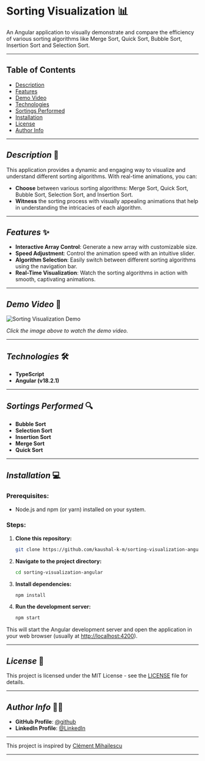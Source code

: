 # **Sorting Visualization** 📊
An Angular application to visually demonstrate and compare the efficiency of various sorting algorithms like Merge Sort, Quick Sort, Bubble Sort, Insertion Sort and Selection Sort.

---

## **Table of Contents**
- [Description](#description)
- [Features](#features)
- [Demo Video](#demo-video)
- [Technologies](#technologies)
- [Sortings Performed](#sortings-performed)
- [Installation](#installation)
- [License](#license)
- [Author Info](#author-info)

---

## **_Description_** 🚀
This application provides a dynamic and engaging way to visualize and understand different sorting algorithms. With real-time animations, you can:

- **Choose** between various sorting algorithms: Merge Sort, Quick Sort, Bubble Sort, Selection Sort, and Insertion Sort.
- **Witness** the sorting process with visually appealing animations that help in understanding the intricacies of each algorithm.
  
---

## **_Features_** ✨
- **Interactive Array Control**: Generate a new array with customizable size.
- **Speed Adjustment**: Control the animation speed with an intuitive slider.
- **Algorithm Selection**: Easily switch between different sorting algorithms using the navigation bar.
- **Real-Time Visualization**: Watch the sorting algorithms in action with smooth, captivating animations.

---

## **_Demo Video_** 🎥
![Sorting Visualization Demo](./assets/sorting-visualization-demo.gif)

*Click the image above to watch the demo video.*

---

## **_Technologies_** 🛠️
- **TypeScript**
- **Angular (v18.2.1)**

---

## **_Sortings Performed_** 🔍
- **Bubble Sort**
- **Selection Sort**
- **Insertion Sort**
- **Merge Sort**
- **Quick Sort**

---

## **_Installation_** 💻

### **Prerequisites:**
- Node.js and npm (or yarn) installed on your system.

### **Steps:**

1. **Clone this repository:**
    ```bash
    git clone https://github.com/kaushal-k-m/sorting-visualization-angular.git
    ```

2. **Navigate to the project directory:**
    ```bash
    cd sorting-visualization-angular
    ```

3. **Install dependencies:**
    ```bash
    npm install
    ```

4. **Run the development server:**
    ```bash
    npm start
    ```

This will start the Angular development server and open the application in your web browser (usually at [http://localhost:4200](http://localhost:4200)).

---

## **_License_** 📄
This project is licensed under the MIT License - see the [LICENSE](./LICENSE) file for details.

---

## **_Author Info_** 🧑‍💻
- **GitHub Profile**: [@github](https://github.com/kaushal-k-m)
- **LinkedIn Profile**: [@LinkedIn](https://www.linkedin.com/in/kaushal-k-m)

---
This project is inspired by [Clément Mihailescu](https://www.clementmihailescu.com)

---

